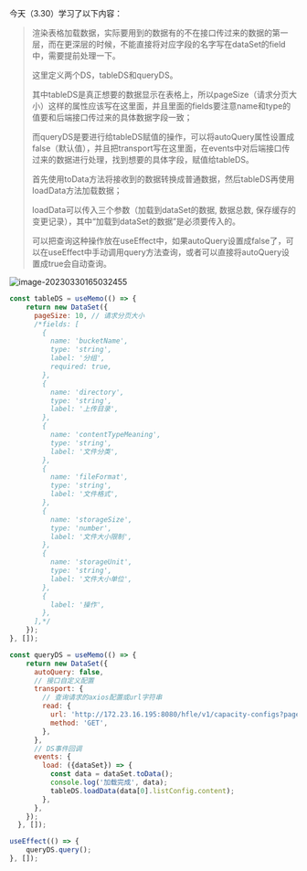 今天（3.30）学习了以下内容：

> 渲染表格加载数据，实际要用到的数据有的不在接口传过来的数据的第一层，而在更深层的时候，不能直接将对应字段的名字写在dataSet的field中，需要提前处理一下。
>
> 这里定义两个DS，tableDS和queryDS。
>
> 其中tableDS是真正想要的数据显示在表格上，所以pageSize（请求分页大小）这样的属性应该写在这里面，并且里面的fields要注意name和type的值要和后端接口传过来的具体数据字段一致；
>
> 而queryDS是要进行给tableDS赋值的操作，可以将autoQuery属性设置成false（默认值），并且把transport写在这里面，在events中对后端接口传过来的数据进行处理，找到想要的具体字段，赋值给tableDS。
>
> 首先使用toData方法将接收到的数据转换成普通数据，然后tableDS再使用loadData方法加载数据；
>
> loadData可以传入三个参数（加载到dataSet的数据, 数据总数, 保存缓存的变更记录），其中“加载到dataSet的数据”是必须要传入的。
>
> 可以把查询这种操作放在useEffect中，如果autoQuery设置成false了，可以在useEffect中手动调用query方法查询，或者可以直接将autoQuery设置成true会自动查询。

![image-20230330165032455](https://user-images.githubusercontent.com/88357094/228998948-a67dd996-4553-4115-9e61-befaf0ef6876.png)

```js
const tableDS = useMemo(() => {
    return new DataSet({
      pageSize: 10, // 请求分页大小
      /*fields: [
        {
          name: 'bucketName',
          type: 'string',
          label: '分组',
          required: true,
        },
        {
          name: 'directory',
          type: 'string',
          label: '上传目录',
        },
        {
          name: 'contentTypeMeaning',
          type: 'string',
          label: '文件分类',
        },
        {
          name: 'fileFormat',
          type: 'string',
          label: '文件格式',
        },
        {
          name: 'storageSize',
          type: 'number',
          label: '文件大小限制',
        },
        {
          name: 'storageUnit',
          type: 'string',
          label: '文件大小单位',
        },
        {
          label: '操作',
        },
      ],*/
    });
}, []);
```

```js
const queryDS = useMemo(() => {
    return new DataSet({
      autoQuery: false,
      // 接口自定义配置
      transport: {
        // 查询请求的axios配置或url字符串
        read: {
          url: 'http://172.23.16.195:8080/hfle/v1/capacity-configs?page=0&size=10&tenantId=0',
          method: 'GET',
        },
      },
      // DS事件回调
      events: {
        load: ({dataSet}) => {
          const data = dataSet.toData();
          console.log('加载完成', data);
          tableDS.loadData(data[0].listConfig.content);
        },
      },
    });
  }, []);
```

```js
useEffect(() => {
    queryDS.query();
}, []);
```

